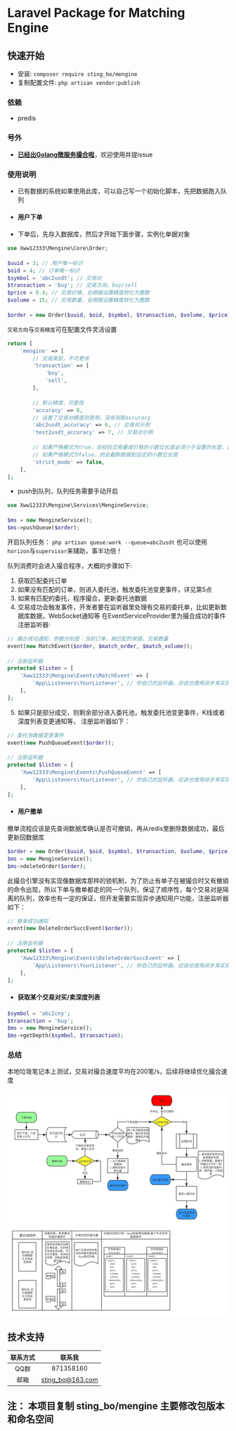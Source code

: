 # Laravel Package for Matching Engine

## 快速开始

- 安装: `composer require sting_bo/mengine`
- 复制配置文件: `php artisan vendor:publish`


### 依赖
* predis

### 号外

* **[已经出Golang微服务撮合啦](https://github.com/stingbo/gome)**，欢迎使用并提issue

### 使用说明
* 已有数据的系统如果使用此库，可以自己写一个初始化脚本，先把数据跑入队列

* #### 用户下单 ####

* 下单后，先存入数据库，然后才开始下面步骤，实例化单据对象

```php
use Xww12333\Mengine\Core\Order;

$uuid = 3; // 用户唯一标识
$oid = 4; // 订单唯一标识
$symbol = 'abc2usdt'; // 交易对
$transaction = 'buy'; // 交易方向，buy/sell
$price = 0.4; // 交易价格，会根据设置精度转化为整数
$volume = 15; // 交易数量，会根据设置精度转化为整数

$order = new Order($uuid, $oid, $symbol, $transaction, $volume, $price);
```

`交易方向`与`交易精度`可在配置文件灵活设置
```php
return [
    'mengine' => [
        // 交易类型，不可更改
        'transaction' => [
            'buy',
            'sell',
        ],
        
        // 默认精度，可更改
        'accuracy' => 8,
        // 设置了交易对精度则使用，没有则取accuracy
        'abc2usdt_accuracy' => 6, // 交易对示例
        'test2usdt_accuracy' => 7, // 交易对示例
        
        // 如果严格模式为true，会校验交易量或价格的小数位长度必须小于设置的长度，否则会下单失败
        // 如果严格模式为false，则会截断数据到设定的小数位长度
        'strict_mode' => false,
    ],
];

```

* push到队列，队列任务需要手动开启
```php
use Xww12333\Mengine\Services\MengineService;

$ms = new MengineService();
$ms->pushQueue($order);
```
开启队列任务：
`php artisan queue:work --queue=abc2usdt`
也可以使用`horizon`与`supervisor`来辅助，事半功倍！

队列消费时会进入撮合程序，大概的步骤如下:    
1. 获取匹配委托订单
2. 如果没有匹配的订单，则进入委托池，触发委托池变更事件，详见第5点
3. 如果有匹配的委托，程序撮合，更新委托池数据  
4. 交易成功会触发事件，开发者要在监听器里处理有交易的委托单，比如更新数据库数据，WebSocket通知等
在EventServiceProvider里为撮合成功的事件注册监听器:
```php
// 撮合成功通知，参数分别是：当前订单，被匹配的单据，交易数量
event(new MatchEvent($order, $match_order, $match_volume));

// 注册监听器
protected $listen = [
    'Xww12333\Mengine\Events\MatchEvent' => [
        'App\Listeners\YourListener', // 你自己的监听器，应该也使用异步来实现
    ],
];
```
5. 如果只是部分成交，则剩余部分进入委托池，触发委托池变更事件，K线或者深度列表变更通知等，
注册监听器如下：
```php
// 委托池数据变更事件
event(new PushQueueEvent($order));

// 注册监听器
protected $listen = [
    'Xww12333\Mengine\Events\PushQueueEvent' => [
        'App\Listeners\YourListener', // 你自己的监听器，应该也使用异步来实现
    ],
];
```

* #### 用户撤单 ####
撤单流程应该是先查询数据库确认是否可撤销，再从redis里删除数据成功，最后更新回数据库    
```php
$order = new Order($uuid, $oid, $symbol, $transaction, $volume, $price);
$ms = new MengineService();
$ms->deleteOrder($order);
```
此撮合引擎没有实现像数据库那样的锁机制，为了防止有单子在被撮合时又有撤销的命令出现，所以下单与撤单都走的同一个队列，保证了顺序性，每个交易对是隔离的队列，效率也有一定的保证，但开发需要实现异步通知用户功能，注册监听器如下：
```php
// 撤单成功通知
event(new DeleteOrderSuccEvent($order));

// 注册监听器
protected $listen = [
    'Xww12333\Mengine\Events\DeleteOrderSuccEvent' => [
        'App\Listeners\YourListener', // 你自己的监听器，应该也使用异步来实现
    ],
];
```

* #### 获取某个交易对买/卖深度列表 ####
```php
$symbol = 'abc2cny';
$transaction = 'buy';
$ms = new MengineService();
$ms->getDepth($symbol, $transaction);
```

### 总结

本地垃圾笔记本上测试，交易对撮合速度平均在200笔/s，后续将继续优化撮合速度

![基于redis的撮合引擎设计](https://raw.githubusercontent.com/stingbo/image/master/%E6%95%B0%E5%AD%97%E8%B4%A7%E5%B8%81%E4%BA%A4%E6%98%93%E6%89%80-%E5%9F%BA%E4%BA%8Eredis%E7%9A%84%E7%AE%80%E5%8D%95%E6%92%AE%E5%8D%95%E5%BC%95%E6%93%8E.png)

## 技术支持

| 联系方式 | 联系我 |
| :---: | :---: |
| QQ群 | 871358160 |
| 邮箱 | sting_bo@163.com |


## 注： 本项目复制  sting_bo/mengine 主要修改包版本 和命名空间
